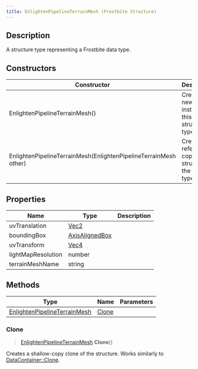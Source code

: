 ```yaml
---
title: EnlightenPipelineTerrainMesh (Frostbite Structure)
---
```

## Description

A structure type representing a Frostbite data type.

## Constructors

| Constructor                                                      | Description                                              |
| ---------------------------------------------------------------- | -------------------------------------------------------- |
| EnlightenPipelineTerrainMesh()                                   | Create a new instance of this structure type.            |
| EnlightenPipelineTerrainMesh(EnlightenPipelineTerrainMesh other) | Create a reference copy of a structure of the same type. |

## Properties

| Name               | Type                                                  | Description |
| ------------------ | ----------------------------------------------------- | ----------- |
| uvTranslation      | [Vec2](/vext/ref/cls/shr/Vec2)                     |             |
| boundingBox        | [AxisAlignedBox](/vext/ref/cls/shr/AxisAlignedBox) |             |
| uvTransform        | [Vec4](/vext/ref/cls/shr/Vec4)                     |             |
| lightMapResolution | number                                                |             |
| terrainMeshName    | string                                                |             |

## Methods

| Type                                                         | Name            | Parameters |
| ------------------------------------------------------------ | --------------- | ---------- |
| [EnlightenPipelineTerrainMesh](EnlightenPipelineTerrainMesh) | [Clone](#clone) |            |

### Clone

> [EnlightenPipelineTerrainMesh](EnlightenPipelineTerrainMesh) **Clone**()

Creates a shallow-copy clone of the structure. Works similarly to [DataContainer::Clone](/vext/ref/cls/shr/datacontainer#clone).
